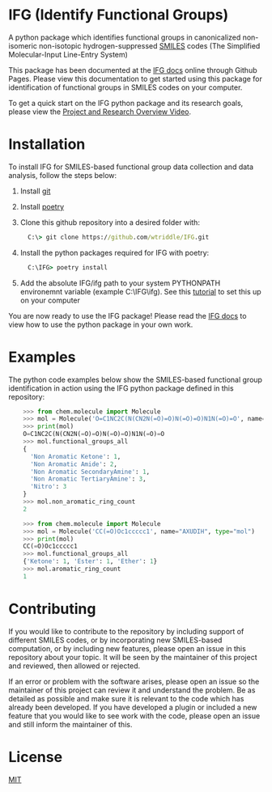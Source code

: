 # IFG (Identify Functional Groups)

A python package which identifies functional groups in
canonicalized non-isomeric non-isotopic hydrogen-suppressed
[SMILES](https://www.daylight.com/dayhtml/doc/theory/theory.smiles.html) codes 
(The Simplified Molecular-Input Line-Entry System) <br>

This package has been documented at the [IFG docs](https://wtriddle.github.io/IFG/) online through Github Pages. Please view this documentation 
to get started using this package for identification of functional groups in SMILES codes on your computer.

To get a quick start on the IFG python package and its research goals, please view the
[Project and Research Overview Video](https://youtu.be/yOdvyQ0seAc).

# Installation

To install IFG for SMILES-based functional group data collection and data analysis, follow the steps below:

1. Install [git](https://git-scm.com/downloads)
2. Install [poetry](https://python-poetry.org/docs/)
3. Clone this github repository into a desired folder with:

   ```cmd
     C:\> git clone https://github.com/wtriddle/IFG.git
   ```

4. Install the python packages required for IFG with poetry:

   ```cmd
     C:\IFG> poetry install
   ```

5. Add the absolute IFG/ifg path to your system PYTHONPATH environemnt variable (example C:\IFG\ifg).
   See this [tutorial](https://www.simplilearn.com/tutorials/python-tutorial/python-path) to set this up on your computer

You are now ready to use the IFG package! Please read the
[IFG docs](https://wtriddle.github.io/IFG/) to view how to use the python package in your own work.

# Examples

The python code examples below show the SMILES-based functional group identification in action using the IFG python package defined in this repository:

```python
    >>> from chem.molecule import Molecule
    >>> mol = Molecule('O=C1NC2C(N(CN2N(=O)=O)N(=O)=O)N1N(=O)=O', name='ABEGOH', type="mol")
    >>> print(mol)
    O=C1NC2C(N(CN2N(=O)=O)N(=O)=O)N1N(=O)=O
    >>> mol.functional_groups_all
    {
      'Non Aromatic Ketone': 1,
      'Non Aromatic Amide': 2,
      'Non Aromatic SecondaryAmine': 1,
      'Non Aromatic TertiaryAmine': 3,
      'Nitro': 3
    }
    >>> mol.non_aromatic_ring_count
    2
```

```python
    >>> from chem.molecule import Molecule
    >>> mol = Molecule('CC(=O)Oc1ccccc1', name="AXUDIH", type="mol")
    >>> print(mol)
    CC(=O)Oc1ccccc1
    >>> mol.functional_groups_all
    {'Ketone': 1, 'Ester': 1, 'Ether': 1}
    >>> mol.aromatic_ring_count
    1
```

# Contributing

If you would like to contribute to the repository by including support of different SMILES codes, or by incorporating new SMILES-based computation, or by including new features, please open an issue in this repository about your topic. It will be seen by the maintainer of this project and reviewed, then allowed or rejected.

If an error or problem with the software arises, please open an issue so the maintainer of this project can review it and understand the problem.
Be as detailed as possible and make sure it is relevant to the code which has already been developed. If you have developed a plugin or
included a new feature that you would like to see work with the code, please open an issue and still inform the maintainer of this.

# License

[MIT](https://choosealicense.com/licenses/mit/)
